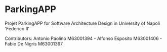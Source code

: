 # ParkingAPP
Projet ParkingAPP for Software Architecture Design in University of Napoli 'Federico II'

Contributors: Antonio Paolino M63001394 - Alfonso Esposito M63001406 - Fabio De Nigris M63001397
